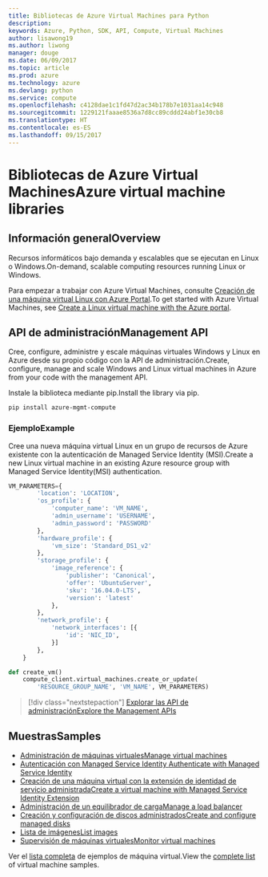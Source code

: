 ```yaml
---
title: Bibliotecas de Azure Virtual Machines para Python
description: 
keywords: Azure, Python, SDK, API, Compute, Virtual Machines
author: lisawong19
ms.author: liwong
manager: douge
ms.date: 06/09/2017
ms.topic: article
ms.prod: azure
ms.technology: azure
ms.devlang: python
ms.service: compute
ms.openlocfilehash: c4128dae1c1fd47d2ac34b178b7e1031aa14c948
ms.sourcegitcommit: 1229121faaae8536a7d8cc89cddd24abf1e30cb8
ms.translationtype: HT
ms.contentlocale: es-ES
ms.lasthandoff: 09/15/2017
---
```

# <a name="azure-virtual-machine-libraries"></a><span data-ttu-id="17747-103">Bibliotecas de Azure Virtual Machines</span><span class="sxs-lookup"><span data-stu-id="17747-103">Azure virtual machine libraries</span></span>

## <a name="overview"></a><span data-ttu-id="17747-104">Información general</span><span class="sxs-lookup"><span data-stu-id="17747-104">Overview</span></span>

<span data-ttu-id="17747-105">Recursos informáticos bajo demanda y escalables que se ejecutan en Linux o Windows.</span><span class="sxs-lookup"><span data-stu-id="17747-105">On-demand, scalable computing resources running Linux or Windows.</span></span>

<span data-ttu-id="17747-106">Para empezar a trabajar con Azure Virtual Machines, consulte [Creación de una máquina virtual Linux con Azure Portal](/azure/virtual-machines/linux/quick-create-portal).</span><span class="sxs-lookup"><span data-stu-id="17747-106">To get started with Azure Virtual Machines, see [Create a Linux virtual machine with the Azure portal](/azure/virtual-machines/linux/quick-create-portal).</span></span>

## <a name="management-api"></a><span data-ttu-id="17747-107">API de administración</span><span class="sxs-lookup"><span data-stu-id="17747-107">Management API</span></span>

<span data-ttu-id="17747-108">Cree, configure, administre y escale máquinas virtuales Windows y Linux en Azure desde su propio código con la API de administración.</span><span class="sxs-lookup"><span data-stu-id="17747-108">Create, configure, manage and scale Windows and Linux virtual machines in Azure from your code with the management API.</span></span>

<span data-ttu-id="17747-109">Instale la biblioteca mediante pip.</span><span class="sxs-lookup"><span data-stu-id="17747-109">Install the library via pip.</span></span>

```bash
pip install azure-mgmt-compute 
```   

### <a name="example"></a><span data-ttu-id="17747-110">Ejemplo</span><span class="sxs-lookup"><span data-stu-id="17747-110">Example</span></span>

<span data-ttu-id="17747-111">Cree una nueva máquina virtual Linux en un grupo de recursos de Azure existente con la autenticación de Managed Service Identity (MSI).</span><span class="sxs-lookup"><span data-stu-id="17747-111">Create a new Linux virtual machine in an existing Azure resource group with Managed Service Identity(MSI) authentication.</span></span>

```python
VM_PARAMETERS={
        'location': 'LOCATION',
        'os_profile': {
            'computer_name': 'VM_NAME',
            'admin_username': 'USERNAME',
            'admin_password': 'PASSWORD'
        },
        'hardware_profile': {
            'vm_size': 'Standard_DS1_v2'
        },
        'storage_profile': {
            'image_reference': {
                'publisher': 'Canonical',
                'offer': 'UbuntuServer',
                'sku': '16.04.0-LTS',
                'version': 'latest'
            },
        },
        'network_profile': {
            'network_interfaces': [{
                'id': 'NIC_ID',
            }]
        },
    }

def create_vm()
    compute_client.virtual_machines.create_or_update(
        'RESOURCE_GROUP_NAME', 'VM_NAME', VM_PARAMETERS)
```

> [!div class="nextstepaction"]
> [<span data-ttu-id="17747-112">Explorar las API de administración</span><span class="sxs-lookup"><span data-stu-id="17747-112">Explore the Management APIs</span></span>](/python/api/overview/azure/virtualmachines/managementlibrary)

## <a name="samples"></a><span data-ttu-id="17747-113">Muestras</span><span class="sxs-lookup"><span data-stu-id="17747-113">Samples</span></span>

* <span data-ttu-id="17747-114">[Administración de máquinas virtuales][1]</span><span class="sxs-lookup"><span data-stu-id="17747-114">[Manage virtual machines][1]</span></span>
* <span data-ttu-id="17747-115">[Autenticación con Managed Service Identity ][2]</span><span class="sxs-lookup"><span data-stu-id="17747-115">[Authenticate with Managed Service Identity][2]</span></span>
* <span data-ttu-id="17747-116">[Creación de una máquina virtual con la extensión de identidad de servicio administrada][3]</span><span class="sxs-lookup"><span data-stu-id="17747-116">[Create a virtual machine with Managed Service Identity Extension][3]</span></span>
* <span data-ttu-id="17747-117">[Administración de un equilibrador de carga][4]</span><span class="sxs-lookup"><span data-stu-id="17747-117">[Manage a load balancer][4]</span></span>
* <span data-ttu-id="17747-118">[Creación y configuración de discos administrados][5]</span><span class="sxs-lookup"><span data-stu-id="17747-118">[Create and configure managed disks][5]</span></span>
* <span data-ttu-id="17747-119">[Lista de imágenes][6]</span><span class="sxs-lookup"><span data-stu-id="17747-119">[List images][6]</span></span> 
* <span data-ttu-id="17747-120">[Supervisión de máquinas virtuales][7]</span><span class="sxs-lookup"><span data-stu-id="17747-120">[Monitor virtual machines][7]</span></span>

<span data-ttu-id="17747-121">Ver el [lista completa](https://azure.microsoft.com/resources/samples/?platform=python&term=virtual-machines) de ejemplos de máquina virtual.</span><span class="sxs-lookup"><span data-stu-id="17747-121">View the [complete list](https://azure.microsoft.com/resources/samples/?platform=python&term=virtual-machines) of virtual machine samples.</span></span>

[1]: https://azure.microsoft.com/resources/samples/virtual-machines-python-manage/
[2]: https://github.com/Azure-Samples/resource-manager-python-manage-resources-with-msi
[3]: https://github.com/Azure-Samples/compute-python-msi-vm
[4]: https://azure.microsoft.com/resources/samples/network-python-manage-loadbalancer
[5]: ../docs-ref-conceptual/python-sdk-azure-samples-managed-disks.md
[6]: ../docs-ref-conceptual/python-sdk-azure-samples-list-images.md
[7]: ../docs-ref-conceptual/python-sdk-azure-samples-monitor-vms.md